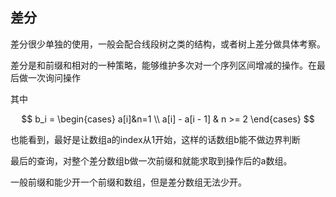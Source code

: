 ## 差分

差分很少单独的使用，一般会配合线段树之类的结构，或者树上差分做具体考察。

差分是和前缀和相对的一种策略，能够维护多次对一个序列区间增减的操作。在最后做一次询问操作

其中

$$ b_i = \begin{cases} a[i]&n=1 \\
a[i] - a[i - 1] & n >= 2  \end{cases} $$

也能看到，最好是让数组a的index从1开始，这样的话数组b能不做边界判断

最后的查询，对整个差分数组b做一次前缀和就能求取到操作后的a数组。

一般前缀和能少开一个前缀和数组，但是差分数组无法少开。
